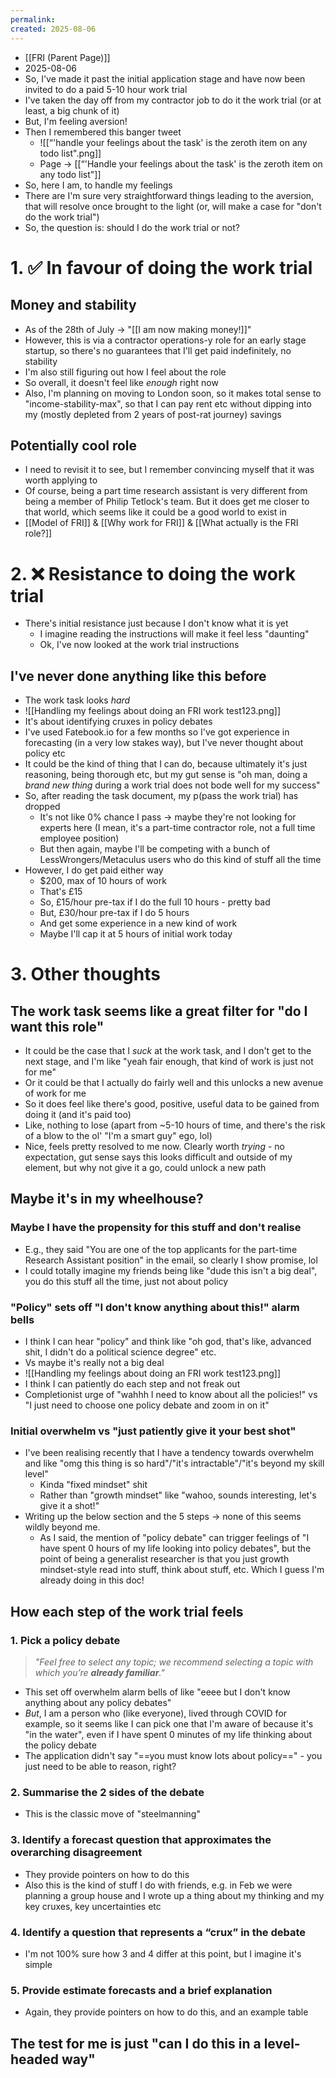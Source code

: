 ```yaml
---
permalink: 
created: 2025-08-06
---
```

- [[FRI (Parent Page)]]
- 2025-08-06
- So, I've made it past the initial application stage and have now been invited to do a paid 5-10 hour work trial
- I've taken the day off from my contractor job to do it the work trial (or at least, a big chunk of it)
- But, I'm feeling aversion!
- Then I remembered this banger tweet
	- ![[“'handle your feelings about the task' is the zeroth item on any todo list".png]]
	- Page → [[“'Handle your feelings about the task' is the zeroth item on any todo list"]]
- So, here I am, to handle my feelings
- There are I'm sure very straightforward things leading to the aversion, that will resolve once brought to the light (or, will make a case for "don't do the work trial")
- So, the question is: should I do the work trial or not? 
# 1. ✅ In favour of doing the work trial
## Money and stability
- As of the 28th of July → "[[I am now making money!]]"
- However, this is via a contractor operations-y role for an early stage startup, so there's no guarantees that I'll get paid indefinitely, no stability
- I'm also still figuring out how I feel about the role
- So overall, it doesn't feel like *enough* right now
- Also, I'm planning on moving to London soon, so it makes total sense to "income-stability-max", so that I can pay rent etc without dipping into my (mostly depleted from 2 years of post-rat journey) savings
## Potentially cool role
- I need to revisit it to see, but I remember convincing myself that it was worth applying to 
- Of course, being a part time research assistant is very different from being a member of Philip Tetlock's team. But it does get me closer to that world, which seems like it could be a good world to exist in
- [[Model of FRI]] & [[Why work for FRI]] & [[What actually is the FRI role?]]
# 2. ❌ Resistance to doing the work trial
- There's initial resistance just because I don't know what it is yet
	- I imagine reading the instructions will make it feel less "daunting"
	- Ok, I've now looked at the work trial instructions
## I've never done anything like this before
- The work task looks *hard*
- ![[Handling my feelings about doing an FRI work test123.png]]
- It's about identifying cruxes in policy debates
- I've used Fatebook.io for a few months so I've got experience in forecasting (in a very low stakes way), but I've never thought about policy etc
- It could be the kind of thing that I can do, because ultimately it's just reasoning, being thorough etc, but my gut sense is "oh man, doing a *brand new thing* during a work trial does not bode well for my success"
- So, after reading the task document, my p(pass the work trial) has dropped
	- It's not like 0% chance I pass → maybe they're not looking for experts here (I mean, it's a part-time contractor role, not a full time employee position)
	- But then again, maybe I'll be competing with a bunch of LessWrongers/Metaculus users who do this kind of stuff all the time
- However, I do get paid either way 
	- $200, max of 10 hours of work 
	- That's £15
	- So, £15/hour pre-tax if I do the full 10 hours - pretty bad
	- But, £30/hour pre-tax if I do 5 hours
	- And get some experience in a new kind of work
	- Maybe I'll cap it at 5 hours of initial work today
# 3. Other thoughts
## The work task seems like a great filter for "do I want this role"
- It could be the case that I *suck* at the work task, and I don't get to the next stage, and I'm like "yeah fair enough, that kind of work is just not for me"
- Or it could be that I actually do fairly well and this unlocks a new avenue of work for me
- So it does feel like there's good, positive, useful data to be gained from doing it (and it's paid too)
- Like, nothing to lose (apart from ~5-10 hours of time, and there's the risk of a blow to the ol' "I'm a smart guy" ego, lol)
- Nice, feels pretty resolved to me now. Clearly worth *trying* - no expectation, gut sense says this looks difficult and outside of my element, but why not give it a go, could unlock a new path
## Maybe it's in my wheelhouse? 
### Maybe I have the propensity for this stuff and don't realise
- E.g., they said "You are one of the top applicants for the part-time Research Assistant position" in the email, so clearly I show promise, lol
- I could totally imagine my friends being like "dude this isn't a big deal", you do this stuff all the time, just not about policy
### "Policy" sets off "I don't know anything about this!" alarm bells
- I think I can hear "policy" and think like "oh god, that's like, advanced shit, I didn't do a political science degree" etc. 
- Vs maybe it's really not a big deal
- ![[Handling my feelings about doing an FRI work test123.png]]
- I think I can patiently do each step and not freak out
- Completionist urge of "wahhh I need to know about all the policies!" vs "I just need to choose one policy debate and zoom in on it"
### Initial overwhelm vs "just patiently give it your best shot"
- I've been realising recently that I have a tendency towards overwhelm and like "omg this thing is so hard"/"it's intractable"/"it's beyond my skill level"
	- Kinda "fixed mindset" shit
	- Rather than "growth mindset" like "wahoo, sounds interesting, let's give it a shot!"
- Writing up the below section and the 5 steps → none of this seems wildly beyond me. 
	- As I said, the mention of "policy debate" can trigger feelings of "I have spent 0 hours of my life looking into policy debates", but the point of being a generalist researcher is that you just growth mindset-style read into stuff, think about stuff, etc. Which I guess I'm already doing in this doc!
## How each step of the work trial feels
### 1. Pick a policy debate
> *"Feel free to select any topic; we recommend selecting a topic with which you’re **already familiar**."*
- This set off overwhelm alarm bells of like "eeee but I don't know anything about any policy debates"
- *But*, I am a person who (like everyone), lived through COVID for example, so it seems like I can pick one that I'm aware of because it's "in the water", even if I have spent 0 minutes of my life thinking about the policy debate
- The application didn't say "==you must know lots about policy==" - you just need to be able to reason, right?
### 2. Summarise the 2 sides of the debate
- This is the classic move of "steelmanning"
### 3. Identify a forecast question that approximates the overarching disagreement
- They provide pointers on how to do this
- Also this is the kind of stuff I do with friends, e.g. in Feb we were planning a group house and I wrote up a thing about my thinking and my key cruxes, key uncertainties etc
### 4.  Identify a question that represents a “crux” in the debate
- I'm not 100% sure how 3 and 4 differ at this point, but I imagine it's simple
### 5. Provide estimate forecasts and a brief explanation
- Again, they provide pointers on how to do this, and an example table
## The test for me is just "can I do this in a level-headed way"
